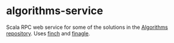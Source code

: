 # algorithms-service
Scala RPC web service for some of the solutions in the [Algorithms repository](https://github.com/willb611/algorithms).
Uses [finch](https://github.com/finagle/finch) and [finagle](https://github.com/twitter/finagle).
